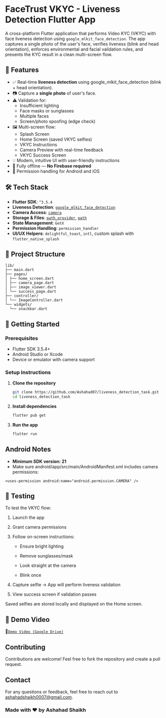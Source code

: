 # FaceTrust VKYC - Liveness Detection Flutter App

A cross-platform Flutter application that performs Video KYC (VKYC) with face liveness detection using `google_mlkit_face_detection`. The app captures a single photo of the user's face, verifies liveness (blink and head orientation), enforces environmental and facial validation rules, and presents the KYC result in a clean multi-screen flow.

## 📱 Features

- ✅ Real-time **liveness detection** using google_mlkit_face_detection (blink + head orientation).
- 📷 Capture a **single photo** of user's face.
- ⚠️ Validation for:
  - Insufficient lighting
  - Face masks or sunglasses
  - Multiple faces
  - Screen/photo spoofing (edge check)
- 🖼 Multi-screen flow:
  - Splash Screen
  - Home Screen (saved VKYC selfies)
  - VKYC Instructions
  - Camera Preview with real-time feedback
  - VKYC Success Screen
- 💡 Modern, intuitive UI with user-friendly instructions
- 🎯 Fully offline — **No Firebase required**
- 🔐 Permission handling for Android and iOS

## 🛠 Tech Stack

- **Flutter SDK**: `^3.5.4`
- **Liveness Detection**: [`google_mlkit_face_detection`](https://pub.dev/packages/google_mlkit_face_detection)
- **Camera Access**: [`camera`](https://pub.dev/packages/camera)
- **Storage & Files**: [`path_provider`](https://pub.dev/packages/path_provider), [`path`](https://pub.dev/packages/path)
- **State Management**: `GetX`
- **Permission Handling**: `permission_handler`
- **UI/UX Helpers**: `delightful_toast`, `intl`, custom splash with `flutter_native_splash`

## 📂 Project Structure

```
lib/
├── main.dart
├── pages/
│ ├── home_screen.dart
│ ├── camera_page.dart
│ ├── image_viewer.dart
│ └── success_page.dart
├── controller/
│ └── ImageController.dart
└── widgets/
  └── snackbar.dart
```


## 🚀 Getting Started

### Prerequisites

- Flutter SDK 3.5.4+
- Android Studio or Xcode
- Device or emulator with camera support

### Setup Instructions

1. **Clone the repository**
   ```bash
   git clone https://github.com/Ashahad07/liveness_detection_task.git
   cd liveness_detection_task

2. **Install dependencies**
   ```bash
   flutter pub get

3. **Run the app**
   ```bash
   flutter run 
   ```

## Android Notes
  - **Minimum SDK version: 21**
  - Make sure android/app/src/main/AndroidManifest.xml includes camera permissions:

  ```
  <uses-permission android:name="android.permission.CAMERA" />
  ```

 ## 🧪 Testing
  To test the VKYC flow:

  1. Launch the app

2. Grant camera permissions

3. Follow on-screen instructions:

    - Ensure bright lighting

    - Remove sunglasses/mask

    - Look straight at the camera

    - Blink once

4. Capture selfie → App will perform liveness validation

5. View success screen if validation passes

Saved selfies are stored locally and displayed on the Home screen.


## 📸 Demo Video

🔗[`Demo Video (Google Drive)`](https://pub.dev/packages/google_mlkit_face_detection)



## Contributing

Contributions are welcome! Feel free to fork the repository and create a pull request.

## Contact

For any questions or feedback, feel free to reach out to [ashahadshaikh0007@gmail.com](mailto:ashahadshaikh0007@gmail.com).


### Made with ❤️ by Ashahad Shaikh